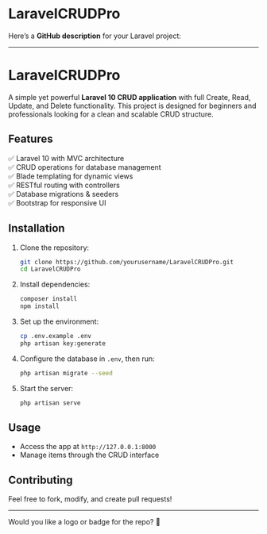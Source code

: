 # LaravelCRUDPro

Here’s a **GitHub description** for your Laravel project:  

---

# **LaravelCRUDPro**  
A simple yet powerful **Laravel 10 CRUD application** with full Create, Read, Update, and Delete functionality. This project is designed for beginners and professionals looking for a clean and scalable CRUD structure.  

## **Features**  
✅ Laravel 10 with MVC architecture  
✅ CRUD operations for database management  
✅ Blade templating for dynamic views  
✅ RESTful routing with controllers  
✅ Database migrations & seeders  
✅ Bootstrap for responsive UI  

## **Installation**  
1. Clone the repository:  
   ```bash
   git clone https://github.com/yourusername/LaravelCRUDPro.git
   cd LaravelCRUDPro
   ```
2. Install dependencies:  
   ```bash
   composer install
   npm install
   ```
3. Set up the environment:  
   ```bash
   cp .env.example .env
   php artisan key:generate
   ```
4. Configure the database in `.env`, then run:  
   ```bash
   php artisan migrate --seed
   ```
5. Start the server:  
   ```bash
   php artisan serve
   ```

## **Usage**  
- Access the app at `http://127.0.0.1:8000`  
- Manage items through the CRUD interface  

## **Contributing**  
Feel free to fork, modify, and create pull requests!  

---

Would you like a logo or badge for the repo? 🚀
